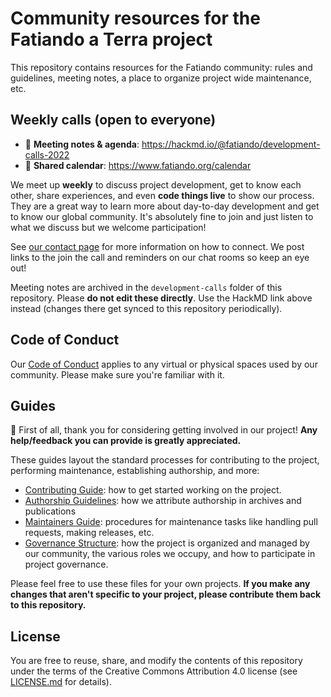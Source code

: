 # Community resources for the Fatiando a Terra project

This repository contains resources for the Fatiando community: rules and
guidelines, meeting notes, a place to organize project wide maintenance, etc.

## Weekly calls (open to everyone)

* 📜 **Meeting notes & agenda**: https://hackmd.io/@fatiando/development-calls-2022
* 📅 **Shared calendar**: https://www.fatiando.org/calendar

We meet up **weekly** to discuss project development, get to know each other,
share experiences, and even **code things live** to show our process.
They are a great way to learn more about day-to-day development and get to
know our global community.
It's absolutely fine to join and just listen to what we discuss
but we welcome participation!

See [our contact page](https://www.fatiando.org/contact) for more information
on how to connect. We post links to the join the call and reminders on our
chat rooms so keep an eye out!

Meeting notes are archived in the `development-calls` folder of this repository.
Please **do not edit these directly**. Use the HackMD link above instead
(changes there get synced to this repository periodically).

## Code of Conduct

Our [Code of Conduct](CODE_OF_CONDUCT.md) applies to any virtual or physical
spaces used by our community.
Please make sure you're familiar with it.

## Guides

:tada: First of all, thank you for considering getting involved in our project!
**Any help/feedback you can provide is greatly appreciated.**

These guides layout the standard processes for contributing to the project,
performing maintenance, establishing authorship, and more:

* [Contributing Guide](CONTRIBUTING.md): how to get started working on the
  project.
* [Authorship Guidelines](AUTHORSHIP.md): how we attribute authorship in
  archives and publications
* [Maintainers Guide](MAINTENANCE.md): procedures for maintenance tasks like
  handling pull requests, making releases, etc.
* [Governance Structure](GOVERNANCE.md): how the project is organized and
  managed by our community, the various roles we occupy, and how to participate
  in project governance.

Please feel free to use these files for your own projects.
**If you make any changes that aren't specific to your project,
please contribute them back to this repository.**

## License

You are free to reuse, share, and modify the contents of this repository under
the terms of the Creative Commons Attribution 4.0 license (see
[LICENSE.md](LICENSE.md) for details).
